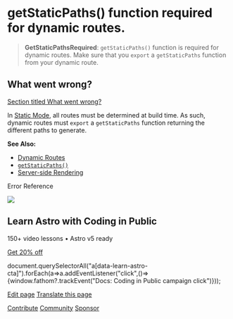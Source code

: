 getStaticPaths() function required for dynamic routes.
======================================================

> **GetStaticPathsRequired**: `getStaticPaths()` function is required for dynamic routes. Make sure that you `export` a `getStaticPaths` function from your dynamic route.

What went wrong?
----------------

[Section titled What went wrong?](#what-went-wrong)

In [Static Mode](/en/guides/routing/#static-ssg-mode), all routes must be determined at build time. As such, dynamic routes must `export` a `getStaticPaths` function returning the different paths to generate.

**See Also:**

*   [Dynamic Routes](/en/guides/routing/#dynamic-routes)
*   [`getStaticPaths()`](/en/reference/routing-reference/#getstaticpaths)
*   [Server-side Rendering](/en/guides/on-demand-rendering/)

Error Reference

![](/_astro/CodingInPublic.DpaYu7Qd_5sx41.webp)

Learn Astro with **Coding in Public**
-------------------------------------

150+ video lessons • Astro v5 ready

[Get 20% off](https://learnastro.dev?code=ASTRO_PROMO)

document.querySelectorAll("a\[data-learn-astro-cta\]").forEach(a=>a.addEventListener("click",()=>{window.fathom?.trackEvent("Docs: Coding in Public campaign click")}));

[Edit page](https://github.com/withastro/astro/blob/main/packages/astro/src/core/errors/errors-data.ts) [Translate this page](https://contribute.docs.astro.build/guides/i18n/)

[Contribute](/en/contribute/) [Community](https://astro.build/chat) [Sponsor](https://opencollective.com/astrodotbuild)